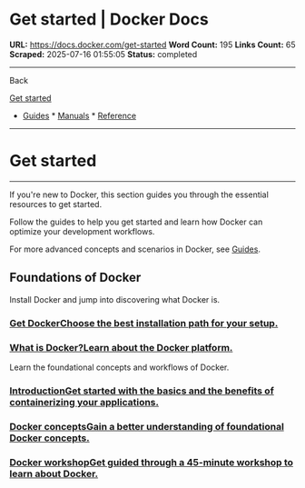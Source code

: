 # Get started | Docker Docs

**URL:** https://docs.docker.com/get-started
**Word Count:** 195
**Links Count:** 65
**Scraped:** 2025-07-16 01:55:05
**Status:** completed

---

Back

[Get started](https://docs.docker.com/get-started/)

  * [Guides](https://docs.docker.com/guides/)   * [Manuals](https://docs.docker.com/manuals/)   * [Reference](https://docs.docker.com/reference/)

* * *

# Get started

* * *

If you're new to Docker, this section guides you through the essential resources to get started.

Follow the guides to help you get started and learn how Docker can optimize your development workflows.

For more advanced concepts and scenarios in Docker, see [Guides](https://docs.docker.com/guides/).

## Foundations of Docker

Install Docker and jump into discovering what Docker is.

### [Get DockerChoose the best installation path for your setup.](https://docs.docker.com/get-started/get-docker/)

### [What is Docker?Learn about the Docker platform.](https://docs.docker.com/get-started/docker-overview/)

Learn the foundational concepts and workflows of Docker.

### [IntroductionGet started with the basics and the benefits of containerizing your applications.](https://docs.docker.com/get-started/introduction/)

### [Docker conceptsGain a better understanding of foundational Docker concepts.](https://docs.docker.com/get-started/docker-concepts/the-basics/what-is-a-container/)

### [Docker workshopGet guided through a 45-minute workshop to learn about Docker.](https://docs.docker.com/get-started/workshop/)